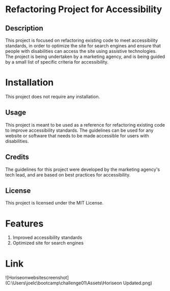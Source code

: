 # Refactoring Project for Accessibility

## Description

This project is focused on refactoring existing code to meet accessibility standards, in order to optimize the site for search engines and ensure that people with disabilities can access the site using assistive technologies. The project is being undertaken by a marketing agency, and is being guided by a small list of specific criteria for accessibility.


# Installation
This project does not require any installation.

## Usage
This project is meant to be used as a reference for refactoring existing code to improve accessibility standards. The guidelines can be used for any website or software that needs to be made accessible for users with disabilities.

## Credits
The guidelines for this project were developed by the marketing agency's tech lead, and are based on best practices for accessibility.

## License
This project is licensed under the MIT License.

# Features
1. Improved accessibility standards
2. Optimized site for search engines

# Link

![Horiseonwebsitescreenshot](C:\Users\joelc\bootcamp\challenge01\Assets\Horiseon Updated.png)
